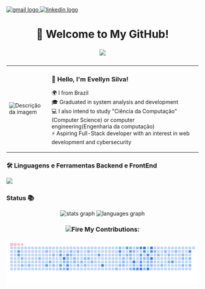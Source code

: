 
  <!-- SEUS BADGES DE CONTATO  -->
  <a href="evesilva.contato@gmail.com" target="_blank">
    <img src="https://img.shields.io/static/v1?message=Gmail&logo=gmail&label=&color=D14836&logoColor=white&labelColor=&style=flat" height="25" alt="gmail logo"  />
  </a>
  <a href="https://www.linkedin.com/in/maeve-silva/" target="_blank">
    <img src="https://img.shields.io/static/v1?message=LinkedIn&logo=linkedin&label=&color=0077B5&logoColor=white&labelColor=&style=flat" height="25" alt="linkedin logo"  />
  </a>

  ###

  <h1 align="center">🌟 Welcome to My GitHub!</h1>

  ###

  <!-- TYPING EFFECT  -->
  <div align="center">
    <a href="https://git.io/typing-svg">
      <img src="https://readme-typing-svg.demolab.com?font=Fira+Code&pause=1000&color=BC47F7&background=FF56FF00&center=true&width=435&lines=Aspiring+Full-Stack+Developer+%F0%9F%9A%80" />
    </a>
  </div>

  ###

  <!-- SEU TEXTO SOBRE  -->
<table>
  <tr>
    <td>
      <img src="https://github.com/user-attachments/assets/603f3800-d137-4883-802b-a85431398ebb" alt="Descrição da imagem" width="390px"/>
    </td>
    <td>
      <h3>💜 Hello, I'm Evellyn Silva!</h3>
      <p>
        🌍 I from Brazil<br>
        🎓 Graduated in system analysis and development<br>
        💻 I also intend to study "Ciência da Computação" (Computer Science) or computer engineering(Engenharia da computação)<br>
        ⚡ Aspiring Full-Stack developer with an interest in web development and cybersecurity<br>
      </p>
    </td>
  </tr>
</table>


  ###

  <!-- SKILLS  -->
  <h3 align="left">🛠 Linguagens e Ferramentas Backend e FrontEnd</h3>
  <p>
    <img src="https://skillicons.dev/icons?i=js,react,tailwind,ts,vite,webpack,java,py,nodejs,git,figma,css,html" />
  </p>

  ###

  <!-- GITHUB STATS  -->
  <h3 align="left"> Status 📚 </h3>
  <div align="center">
    <img src="https://github-readme-stats.vercel.app/api?username=EveeSilvaa&hide_title=false&hide_rank=false&show_icons=true&include_all_commits=true&count_private=true&disable_animations=false&theme=dracula&locale=en&hide_border=false" height="215" alt="stats graph"  />
    <img src="https://github-readme-stats.vercel.app/api/top-langs?username=EveeSilvaa&locale=en&hide_title=true&layout=compact&card_width=320&langs_count=7&theme=dracula&hide_border=false" height="215" alt="languages graph"  />
  </div>

  ###

  <!-- SNAKE GAME  -->
  <h3 align="center"> <img src="https://raw.githubusercontent.com/Tarikul-Islam-Anik/Animated-Fluent-Emojis/master/Emojis/Travel%20and%20places/Fire.png" alt="Fire" width="25" height="25" /> My Contributions: </h3>
  <img alt="snake eating my contributions" src="https://raw.githubusercontent.com/EveeSilvaa/EveeSilvaa/output/github-contribution-grid-snake.gif" />

</div>










